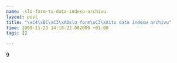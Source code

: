 ```yaml
--- 
name: -slo-form-tu-data-indexu-archivu
layout: post
title: "\xC4\x8C\xC3\xADslo form\xC3\xA1tu data indexu archivu"
time: 2009-11-23 14:18:22.082000 +01:00
tags: []

---
```

9
